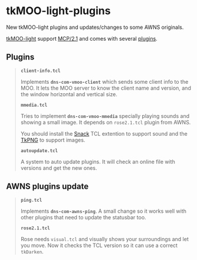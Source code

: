 tkMOO-light-plugins
===================

New tkMOO-light plugins and updates/changes to some AWNS originals.

[tkMOO-light](http://www.awns.com/tkMOO-light)  support
[MCP/2.1](http://www.moo.mud.org/mcp2/) and comes with several
[plugins](http://www.awns.com/tkMOO-light/plugins/).

Plugins
---

> **`client-info.tcl`**
> 
> Implements **`dns-com-vmoo-client`** which sends some client info to the MOO.
> It lets the MOO server to know the client name and version, and the window horizontal and vertical size.
> 
> **`mmedia.tcl`**
> 
> Tries to implement **`dns-com-vmoo-mmedia`** specially playing sounds and
> showing a small image. It depends on `rose2.1.tcl` plugin from AWNS.
> 
> You should install the [Snack](http://www.speech.kth.se/snack/download.html)
> TCL extention to support sound and the
> [TkPNG](http://www.muonics.com/FreeStuff/TkPNG/) to support images.
>
> **`autoupdate.tcl`**
>
> A system to auto update plugins. It will check an online file with versions
> and get the new ones.

AWNS plugins update
-------------------

> **`ping.tcl`**
> 
> Implements **`dns-com-awns-ping`**. A small change so it works well with
> other plugins that need to update the statusbar too.
> 
> **`rose2.1.tcl`**
> 
> Rose needs `visual.tcl` and visually shows your surroundings and let you move.
> Now it checks the TCL version so it can use a correct `tkDarken`.

